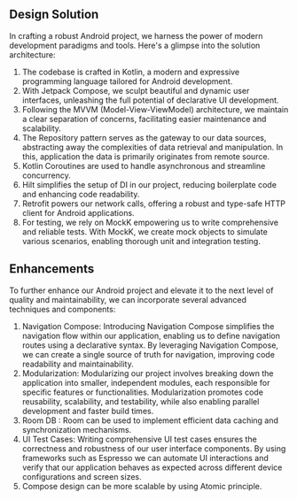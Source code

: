 ## Design Solution

In crafting a robust Android project, we harness the power of modern development paradigms and tools. Here's a glimpse into the solution architecture:

1. The codebase is crafted in Kotlin, a modern and expressive programming language tailored for Android development.
2. With Jetpack Compose, we sculpt beautiful and dynamic user interfaces, unleashing the full potential of declarative UI development. 
3. Following the MVVM (Model-View-ViewModel) architecture, we maintain a clear separation of concerns, facilitating easier maintenance and scalability. 
4. The Repository pattern serves as the gateway to our data sources, abstracting away the complexities of data retrieval and manipulation. In this, application the data is primarily originates from remote source.
5. Kotlin Coroutines are used to handle asynchronous and streamline concurrency.
6. Hilt simplifies the setup of DI in our project, reducing boilerplate code and enhancing code readability.
7. Retrofit powers our network calls, offering a robust and type-safe HTTP client for Android applications.
8. For testing, we rely on MockK empowering us to write comprehensive and reliable tests. With MockK, we create mock objects to simulate various scenarios, enabling thorough unit and integration testing. 

## Enhancements

To further enhance our Android project and elevate it to the next level of quality and maintainability, we can incorporate several advanced techniques and components:
1. Navigation Compose: Introducing Navigation Compose simplifies the navigation flow within our application, enabling us to define navigation routes using a declarative syntax. By leveraging Navigation Compose, we can create a single source of truth for navigation, improving code readability and maintainability. 
2. Modularization: Modularizing our project involves breaking down the application into smaller, independent modules, each responsible for specific features or functionalities. Modularization promotes code reusability, scalability, and testability, while also enabling parallel development and faster build times.
3. Room DB : Room can be used to implement efficient data caching and synchronization mechanisms.
4. UI Test Cases: Writing comprehensive UI test cases ensures the correctness and robustness of our user interface components. By using frameworks such as Espresso we can automate UI interactions and verify that our application behaves as expected across different device configurations and screen sizes.
5. Compose design can be more scalable by using Atomic principle.
